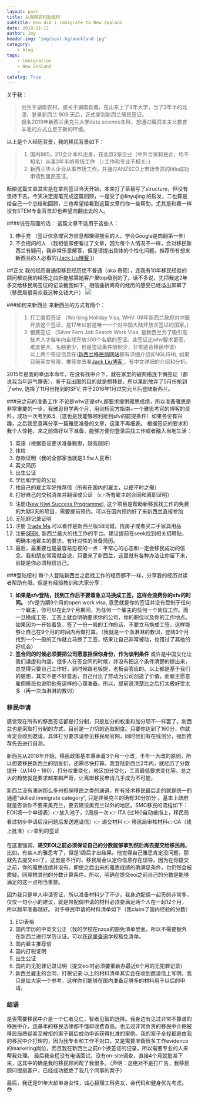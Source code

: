 ```yaml
---
layout: post
title: 从湖南农村到纽村
subtitle: How did i immigrate to New Zealand
date: 2018-11-11
author: Joy
header-img: "img/post-bg/auckland.jpg"
category:
    - blog
tags:
    - immigration
    - New Zealand
    -
catalog: True
---
```


关于我：
> 出生于湖南农村，成长于湖南县城，在山东上了4年大学，当了3年半的北漂，登录新西兰 909 天后，正式拿到新西兰居民签证。  
> 报名2019年新西兰奥克兰大学data science本科，想通过薅资本主义教育羊毛的方式立足于新的环境。  

以上是个人经历背景，我的移民背景如下：
> 1.  国内985，211会计本科出身，在北京2家企业（中外合资和民企，均不知名）从事3年半的市场工作 （::工作和专业不相关::)  
> 2.  新西兰华人企业从事市场工作，并通过ANZSCO上市场专员的title成功申请到居民签证。  

酝酿这篇文章其实是在拿到签证当天开始，本来打了草稿写了structure，但没有坚持下去。今天决定提笔完成这篇回顾，一是受了@linyujing 的启发，二也算是给自己一个总结和回顾，三也希望给看到这篇文章的你一些帮助，尤其是和我一样没有STEM专业背景却也希望肉翻出去的人。

####说在前面的话：
这篇文章不适用于这些人：
1. 伸手党 （签证信息或官方信息都懒得搜索的人，学会Google是肉翻第一步）
2. 不会提问的人 （我相信即使看过了文章，因为每个人情况不一样，会对移民新西兰有疑问，我非常乐意解答，但是请提出具体的个性化问题。推荐所有想来新西兰的人必看的([Jack Liu博客 ](https://www.jack-liu.com))）

##正文
我的经历普通但移民经历绝不普通（aka 奇葩），连我有10年移民经验的顾问都说我的经历之曲折能够算她客户里top级别的了。话不多说，先把我这2年多交给移民局签证的记录截图如下，相信曲折离奇的经历的感受已经溢出屏幕了（移民局很喜欢我这种交钱大户）
![](&&&SFLOCALFILEPATH&&&Screen%20Shot%202018-11-11%20at%2011.22.22%20AM.png)

###如何来新西兰
来新西兰的方式有两个：
> 1. 打工度假签证 （Working Holiday Visa, WHV. 09年新西兰政府对中国开放这个签证，是17年以前是唯一一个对中国大陆开放次签证的国家。)  
> 2. 银蕨签证 （Silver Fern Job Search Work Visa, 是新西兰为了吸引高技术人才每年向全球开放300个名额的签证。此签证比whv要求更高，难度更大，名额更少，但是签证条件限制少，非常适合移民申请）  
以上两个签证信息在([新西兰移民局网站](https://www.immigration.govt.nz/new-zealand-visas)都有详细介绍(ENGLISH), 如果目前英文有限，推荐你去看[Jack Liu博客 ](https://www.jack-liu.com)，有中文详细的介绍和分析。

2015年是我的幸运本命年，在没有找中介下，就在家里的破网络连下俩签证（都说我当年运气爆表），鉴于我出国的目的就是想移民，所以果断放弃了5月份抢到了whv, 选择了11月份抢到的SFV, 并于2016年1月过完元旦后登陆新西兰。

###来之前的准备工作
不论是whv还是sfv,都要求提供雅思成绩，所以准备雅思是非常重要的一步。我雅思自学两个月，用剑桥官方指南+一个雅思考官的博客的资料，成功一次考到6.5.（这也是我能够顺利抢到sfv的前提条件）如果各位有兴趣，之后我愿意再分享一篇雅思准备的文章，这里不再细表。
根据签证的要求和我个人惊艳，来之前做好以下准备，能够方便你登录后找工作或者融入当地生活：
1. 英语（根据签证要求准备雅思，越高越好）
2. 体检
3. 存款证明（我的全部家当就是3.5w人民币）
4. 英文简历
5. 出生公证
6. 学历和学位的公证
7. 找自己的雇主写好推荐信（所有在国内的雇主，以便不时之需）
8. 打好自己的交税清单并翻译或公证 （👉所有雇主的合同和离职证明）
9. 注册([New Kiwi Success Programme](https://www.newkiwis.co.nz/job-seeker/info-centre/advice/new-kiwi-career-success-course)), 这个项目是帮助新移民找工作的免费的为期3天的项目，需要提前预约。可以在国内预约好了来新西兰直接参加
10. 无犯罪记录证明
11. 注册 [Trade Me](https://www.trademe.co.nz).可以看作是新西兰版58同城，找房子或者买二手家具用品
12. 注册[SEEK](https://www.seek.co.nz), 新西兰最大的找工作的平台。建议提前在seek找到相关招聘贴，明确本地雇主的要求，有针对性的准备简历。
13. 最后，最重要也是最容易忽视的一点：平常心的心态和一定会移民成功的信念。我和朋友常常就会说，只要来了新西兰，这里就有各种办法让你留下来，前提是你必须相信自己。

###登陆纽村
每个人登陆新西兰之后找工作的经历都不一样，分享我的经历对读者帮助有限。但是有经验教训和大家分享：
1. **如果是sfv登陆，找到工作后不要着急立马换成工签，这样会浪费你的sfv的时间。**
sfv是为期9个月的open work visa, 意思就是你的签证并没有受制于任何一个雇主，你可以在此9个月期间，为任何一个雇主的任何一个岗位工作。而一旦换成工签，工签上就会明确要求你的公司，你的职位以及你的工作地点。如果因为一开始着急，签了一份一般的工作的话，不要立马换成工签，这样能够让自己在9个月的时间内再做打算。（我就是一个血淋淋的教训，登陆3个月找到一个一般的工作就立马换了工签，结果让自己非常被动，也错过了其他的好机会）
2. **签合同的时候必须要把公司愿意担保你身份，作为谈判条件**
或许是中国文化让我们谦虚和内涵，很多人在签合同的时候，并没有把这个条件清楚的提出来，总觉得只要自己工作好，到时候跟老板提，老板会答应的。以上都是基于我们的臆想，其实不要不好意思，自己付出了劳动为公司创造了价值，而雇主愿意雇佣移民也说明他有这样的心理准备。所以，提前说清楚比之后打太极好受太多（再一次血淋淋的教训）

### 移民申请
感觉现在所有的移民签证都是打分制，只是加分的权重和加分项不一样罢了。新西兰也是采取打分制的方式，目前是一刀切的选取制度。只要你达到了160分，你就肯定会收到邀请。具体打分要求请参见移民局官网，同时他们有在线测分，强烈推荐先去进行自测。

新西兰从2016年开始，移民政策基本秉承着3个月一小改，半年一大改的原则，所以想要移民新西兰的朋友们，还需尽快打算。我登陆新西兰2年内，就经历了分数提升（从140 - 160），打分权重变化，地区加分变化，工资最低要求变化等。总之大的趋势就是要求越来越严苛，让离岸移民申请几乎成为不可能，

新西兰没有澳洲那么多州担保移民之类的通道，所有技术移民最后走的就是统一的通道“skilled immigrate category”, 只是非奥克兰的确有30分加分 。基本上政府就是告诉你不要来奥克兰，要去建设奥克兰以外的地区。SMC移民的流程如下：
EOI(填一个申请表）👉放入池子，2周捞一次 👉 ITA (过160自动被捞上，移民局看过初步申请后没问题后发送邀请信）👉 递交材料 👉 移民局审核材料👉OA（线上批准）👉拿到的签证

在这里强调，**递交EOI之前必须保证自己的分数能够拿到然后再去提交给移民局**。比如，有些人的雅思考了，但是1周后才出结果。他觉得自己雅思肯定没问题，那就先去提交eoi了。这里是不行的，移民局会认定你信息存在误导。因为在你提交之前，你的雅思成绩并没有。即使之后出来的雅思成绩的确满足条件，也仍然会被质疑。同理推其他的分数计算条件。所以，明确在提交eoi之前自己的分数是能够满足的这一点相当重要。

因为我只是单人申请签证，所以准备材料少了不少。我身边配偶一起签的非常多，仅仅一句小小的建议，就是带配偶申请的材料必须要满足两个人在一起12个月，所以越早准备越好。
对于移民申请的材料清单如下（我claim了国内经验的分数）
1. EOI表格
2. 国内学历的中英文公正（我的学校在nzqa的豁免清单里面，所以不需要额外在新西兰进行学历认证。可以[在这里查询](https://www.immigration.govt.nz/opsmanual/#35171.htm)学校豁免清单。
3. 国内雇主推荐信
4. 国内打税证明
5. 出生公证
6. 国内的无犯罪记录证明（提交eoi时必须要重新办最近6个月的无犯罪记录）
7. 新西兰雇主的合同，打税记录
以上的材料清单其实会在收到邀请信上写明，我只是给大家一个参考，这样你们能够在国内准备足够多的材料用于以后的申请。

### 结语
是否需要移民中介是一个仁者见仁，智者见智的选择。我身边有见过非常不靠谱的移民中介，连基本的移民法律都不懂却收费奇高。也见过非常负责的移民中介把被移民局质疑甚至被拒的案子最后成功申诉获得批准的案例。我的案子全程都是由我的移民中介打理的，因为我专业和工作不对口，又是需要准备很多工作evidence的marketing岗位，而且我在新西兰之前n个换签证的记录，所以需要专业的人来帮我处理。 最后我全程没有电话面试，没有on-site调查，直接4个月就批准下来，这其中的确是我的移民顾问帮了我很多。（声明：这绝对不是打广告，我移民顾问很挑客户，已经成功拒绝了我几个同事的案子）


最后，我还是91年大龄单身女性，诚心招理工科男友，会代码和健身优先考虑。😳
